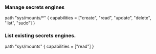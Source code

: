 ### Manage secrets engines
path "sys/mounts/*"
{
  capabilities = ["create", "read", "update", "delete", "list", "sudo"]
}

### List existing secrets engines.
path "sys/mounts"
{
  capabilities = ["read"]
}